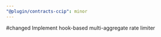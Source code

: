 ```yaml
---
"@plugin/contracts-ccip": minor
---
```


#changed Implement hook-based multi-aggregate rate limiter
